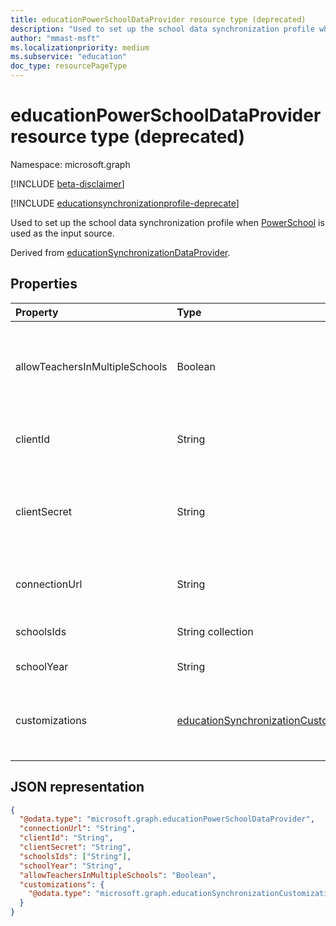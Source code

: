 ```yaml
---
title: educationPowerSchoolDataProvider resource type (deprecated)
description: "Used to set up the school data synchronization profile when PowerSchool is used as the input source."
author: "mmast-msft"
ms.localizationpriority: medium
ms.subservice: "education"
doc_type: resourcePageType
---
```


# educationPowerSchoolDataProvider resource type (deprecated)

Namespace: microsoft.graph

[!INCLUDE [beta-disclaimer](../../includes/beta-disclaimer.md)]

[!INCLUDE [educationsynchronizationprofile-deprecate](../includes/education-deprecate-educationsynchronizationprofile.md)]

Used to set up the school data synchronization profile when [PowerSchool](https://www.powerschool.com/solutions/student-information-system-sis/) is used as the input source.

Derived from [educationSynchronizationDataProvider](educationsynchronizationdataprovider.md).

## Properties

| Property                       | Type                                     | Description                                                                            |
| :----------------------------- | :--------------------------------------- | :------------------------------------------------------------------------------------- |
| allowTeachersInMultipleSchools | Boolean                                  | Indicates whether the source has multiple identifiers for a single student or teacher. |
| clientId                       | String                                   | The client ID used to connect to PowerSchool.                                          |
| clientSecret                   | String                                   | The client secret to authenticate the connection to the PowerSchool instance.          |
| connectionUrl                  | String                                   | The connection URL to the PowerSchool instance.                                        |
| schoolsIds                     | String collection                        | The list of schools to sync.                                                           |
| schoolYear                     | String                                   | The school year to sync.                                                               |
| customizations                 | [educationSynchronizationCustomizations] | Optional customization to be applied to the synchronization profile.                   |

[educationsynchronizationconnectionsettings]: educationsynchronizationconnectionsettings.md
[educationsynchronizationcustomizations]: educationsynchronizationcustomizations.md

## JSON representation

<!-- {
  "blockType": "resource",
  "optionalProperties": [

  ],
  "@odata.type": "microsoft.graph.educationPowerSchoolDataProvider"
}-->

```json
{
  "@odata.type": "microsoft.graph.educationPowerSchoolDataProvider",
  "connectionUrl": "String",
  "clientId": "String",
  "clientSecret": "String",
  "schoolsIds": ["String"],
  "schoolYear": "String",
  "allowTeachersInMultipleSchools": "Boolean",
  "customizations": {
    "@odata.type": "microsoft.graph.educationSynchronizationCustomizations"
  }
}
```


